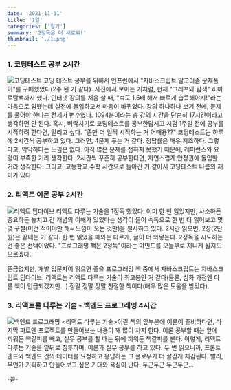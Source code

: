 ```yaml
---
date: '2021-11-11'
title: '1일'
categories: ['일기']
summary: '2정독은 더 새로워!'
thumbnail: './1.png'
---
```


### 1. 코딩테스트 공부 2시간

![코딩테스트](https://ifh.cc/g/3vJNZf.jpg '코딩테스트')
코딩 테스트 공부를 위해서 인프런에서 "자바스크립트 알고리즘 문제풀이"를 구매했었다(2주 된 거 같다).
사진에서 보이는 거처럼, 현재 "그래프와 탐색" 4.미로탐색까지 했다. 인터넷 강의를 처음 살 때, "속도 1.5배 해서 빠르게 습득해야지!"라는 마음으로 임했는데 실전에 돌입하고서 마음이 바뀌었다. 강의 하나하나 보기 전에, 문제를 풀어야 한다는 전제가 변수였다. 1094분이라는 총 강의 시간을 단순히 17시간이라고 생각하면 안 된다. 혹시, 벼락치기로 코딩테스트를 공부한답시고 시험 1주일 전에 공부를 시작하려 한다면,
말리고 싶다.
"좀만 더 일찍 시작하는 거 어때용??"
코딩테스트는 하루에 2시간씩 공부하고 있다. 그러면, 4문제 푸는 거 같다. 정답률은 매우 저조하다. 그렇다고,
막막하다는 느낌은 없다. 아직 많은 문제를 접하지 못했기 때문에, 레퍼런스와 요령이 부족한 거라 생각한다.
2시간씩 꾸준히 공부한다면, 자연스럽게 안정권에 돌입할 거라 생각한다. 그리고, 고등학교 수학 시간으로 돌아간 거 같아서 코딩테스트 나름의 재미가 있다.

### 2. 리액트 이론 공부 2시간

![리액트 딥다이브](https://ifh.cc/g/bKBxiI.jpg '리액트 딥다이브')
리액트 다루는 기술을 1정독 했었다. 이미 한 번 읽었지만, 사소하든 중요하든 놓치고 간 개념의 이해가 있었다는 생각이 들어 속독으로 한 번 더 읽어보고 몇몇 구절(이건 적어야만 해~ 느낌이 오는 것만)을 필사하고 있다. 2시간 읽으면, 2장(2단원)은 끝내는 거 같다. 한 번 읽었을 때와는 다르게, 글이 더 와닿는다. 2정독을 시도하는 건 좋은 선택이었다. "프로그래밍 책은 2정독"이라는 마인드를 오늘부로 지니게 될지도 모르겠다.

뜬금없지만, 개발 입문자이 읽으면 좋을 프로그래밍 책 중에서 자바스크립트는 자바스크립트 딥다이브, 리액트는 리액트 다루는 기술이 최고봉인 거 같다(물론, 심화 과정엔 다른 책이 언급되겠지만...)
정말 정말 정말 친절한 책이다(매우 많은 도움을 받았다).

### 3. 리액트를 다루는 기술 - 백엔드 프로그래밍 4시간

![백엔드 프로그래밍](https://ifh.cc/g/7ezDcz.jpg '백엔드 프로그래밍')
<리액트 다루는 기술>이란 책의 앞부분에 이론이 즐비하다면, 마지막 파트엔 프로젝트를 만들어보는 내용이 꽤 많이 차지
한다. 이론 공부할 때는 앞에 끼워둔 책갈피를 빼고, 실무 공부를 할 때는 뒤에 끼워둔 책갈피를 뺀다. 이렇게,
리액트 다루는 기술을 앞뒤로 침투하며, 이론과 실무 공부를 하고 있다. 두 번 읽으니까, 프론트엔드와 백엔드 간의 데이터를 요청하고 응답하는 그 플로우가 더 살갑게 체감된다. 빨리, 무언가 기획하고 만들어보고 싶은 기대와 욕심이 난다.
두근두근 두근두근...

-끝-
